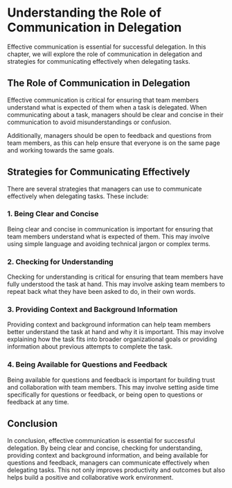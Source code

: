 # Understanding the Role of Communication in Delegation

Effective communication is essential for successful delegation. In this chapter, we will explore the role of communication in delegation and strategies for communicating effectively when delegating tasks.

The Role of Communication in Delegation
---------------------------------------

Effective communication is critical for ensuring that team members understand what is expected of them when a task is delegated. When communicating about a task, managers should be clear and concise in their communication to avoid misunderstandings or confusion.

Additionally, managers should be open to feedback and questions from team members, as this can help ensure that everyone is on the same page and working towards the same goals.

Strategies for Communicating Effectively
----------------------------------------

There are several strategies that managers can use to communicate effectively when delegating tasks. These include:

### 1. Being Clear and Concise

Being clear and concise in communication is important for ensuring that team members understand what is expected of them. This may involve using simple language and avoiding technical jargon or complex terms.

### 2. Checking for Understanding

Checking for understanding is critical for ensuring that team members have fully understood the task at hand. This may involve asking team members to repeat back what they have been asked to do, in their own words.

### 3. Providing Context and Background Information

Providing context and background information can help team members better understand the task at hand and why it is important. This may involve explaining how the task fits into broader organizational goals or providing information about previous attempts to complete the task.

### 4. Being Available for Questions and Feedback

Being available for questions and feedback is important for building trust and collaboration with team members. This may involve setting aside time specifically for questions or feedback, or being open to questions or feedback at any time.

Conclusion
----------

In conclusion, effective communication is essential for successful delegation. By being clear and concise, checking for understanding, providing context and background information, and being available for questions and feedback, managers can communicate effectively when delegating tasks. This not only improves productivity and outcomes but also helps build a positive and collaborative work environment.
